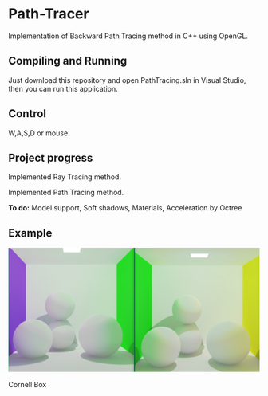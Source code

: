 # Path-Tracer

Implementation of Backward Path Tracing method in C++ using OpenGL.

## Compiling and Running

Just download this repository and open PathTracing.sln in Visual Studio, then you can run this application.

## Control

W,A,S,D or mouse

## Project progress

Implemented Ray Tracing method.

Implemented Path Tracing method.

<b>To do:</b> Model support, Soft shadows, Materials, Acceleration by Octree

## Example

![Cornell Box](example/pathtracing_vg_gy.png?raw=true "Cornell Box")

Cornell Box
